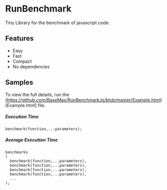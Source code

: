 # RunBenchmark
Tiny Library for the benchmark of javascript code.


## Features 
  - Easy
  - Fast
  - Compact
  - No dependencies

## Samples

To view the full details, run the (https://github.com/BaseMax/RunBenchmarkJs/blob/master/Example.html)[Example.html] file.

##### Execution Time
```
benchmark(function,...parameters);
```

##### Average Execution Time
```
benchmarks
(
  benchmark(function,...parameters),
  benchmark(function,...parameters),
  benchmark(function,...parameters),
  benchmark(function,...parameters),
  ...
);
```
